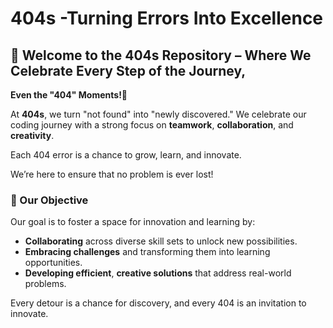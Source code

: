 
 # 404s -Turning Errors Into Excellence

 
 ## 🌟 Welcome to the 404s Repository – Where We Celebrate Every Step of the Journey,
 **Even the "404" Moments!🌟**

At **404s**, we turn "not found" into "newly discovered." We celebrate our coding journey
with a strong focus on **teamwork**, **collaboration**, and **creativity**.

Each 404 error is a chance to grow, learn, and innovate.

We’re here to ensure that no problem is ever lost!

### 🎯 Our Objective

Our goal is to foster a space for innovation and learning by:

- **Collaborating** across diverse skill sets to unlock new possibilities.
- **Embracing challenges** and transforming them into learning opportunities.
- **Developing efficient**, **creative solutions** that address real-world problems.


Every detour is a chance for discovery, and every 404 is an invitation to innovate.
